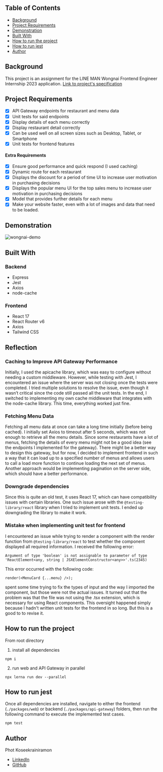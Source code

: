 ## Table of Contents

- [Background](#background)
- [Project Requirements](#project-requirements)
- [Demonstration](#demonstration)
- [Built With](#built-with)
- [How to run the project](#how-to-run-the-project)
- [How to run jest](#how-to-run-jest)
- [Author](#author)

## Background

This project is an assignment for the LINE MAN Wongnai Frontend Engineer Internship 2023 application.
[Link to project's specification](SPEC-eng.md)

## Project Requirements

- [x] API Gateway endpoints for restaurant and menu data
- [x] Unit tests for said endpoints
- [x] Display details of each menu correctly
- [x] Display restaurant detail correctly
- [x] Can be used well on all screen sizes such as Desktop, Tablet, or Smartphone
- [x] Unit tests for frontend features

#### Extra Requirements

- [x] Ensure good performance and quick respond (I used caching)
- [x] Dynamic route for each restaurant
- [x] Displays the discount for a period of time UI to increase user motivation in purchasing decisions
- [x] Displays the popular menu UI for the top sales menu to increase user motivation in purchasing decisions
- [x] Model that provides further details for each menu
- [x] Make your website faster, even with a lot of images and data that need to be loaded.

## Demonstration
![wongnai-demo](https://github.com/user-attachments/assets/8de83248-84a4-4077-b824-95943e057516)

## Built With

### Backend
  - Express
  - Jest
  - Axios
  - node-cache

### Frontend
  - React 17
  - React Router v6
  - Axios
  - Tailwind CSS

## Reflection

### Caching to Improve API Gateway Performance

Initially, I used the apicache library, which was easy to configure without needing a custom middleware. However, while testing with Jest, I encountered an issue where the server was not closing once the tests were completed. I tried multiple solutions to resolve the issue, even though it wasn’t critical since the code still passed all the unit tests. In the end, I switched to implementing my own cache middleware that integrates with the node-cache library. This time, everything worked just fine.

### Fetching Menu Data

Fetching all menu data at once can take a long time initially (before being cached). I initially set Axios to timeout after 5 seconds, which was not enough to retrieve all the menu details. Since some restaurants have a lot of menus, fetching the details of every menu might not be a good idea (see the endpoints I implemented for the gateway). There might be a better way to design this gateway, but for now, I decided to implement frontend in such a way that it can load up to a specified number of menus and allows users to call a load more function to continue loading the next set of menus. Another approach would be implementing pagination on the server side, which should have a better performance.

### Downgrade dependencies

Since this is quite an old test, it uses React 17, which can have compatibility issues with certain libraries. One such issue arose with the `@testing-library/react` library when I tried to implement unit tests. I ended up downgrading the library to make it work.

### Mistake when implementing unit test for frontend

I encountered an issue while trying to render a component with the render function from `@testing-library/react` to test whether the component displayed all required information. I received the following error:
```
Argument of type 'boolean' is not assignable to parameter of type 'ReactElement<any, string | JSXElementConstructor<any>>'.ts(2345)
```
This error occurred with the following code:
```
render(<MenuCard {...menu} />);
```
spent some time trying to fix the types of input and the way I imported the component, but those were not the actual issues. It turned out that the problem was that the file was not using the .tsx extension, which is necessary for using React components. This oversight happened simply because I hadn't written unit tests for the frontend in so long. But this is a good to to revise it.

## How to run the project

From root directory

1. install all dependencies
```
npm i
```
2. run web and API Gateway in parallel
```
npx lerna run dev --parallel
```

## How to run jest

Once all dependencies are installed, navigate to either the frontend (`./packages/web`) or backend (`./packages/api-gateway`) folders, then run the following command to execute the implemented test cases.
```
npm test
```

## Author

Phot Koseekrainiramon
- [LinkedIn](https://www.linkedin.com/in/phot-kosee/)
- [GitHub](https://github.com/photkosee)
